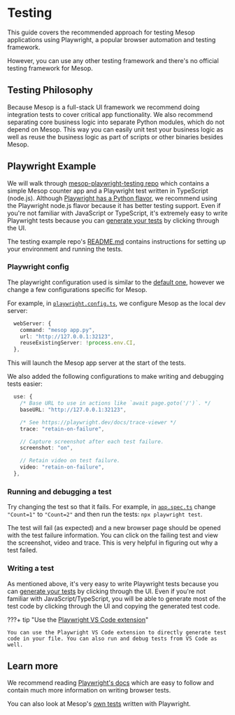 # Testing

This guide covers the recommended approach for testing Mesop applications using Playwright, a popular browser automation and testing framework.

However, you can use any other testing framework and there's no official testing framework for Mesop.

## Testing Philosophy

Because Mesop is a full-stack UI framework we recommend doing integration tests to cover critical app functionality. We also recommend separating core business logic into separate Python modules, which do not depend on Mesop. This way you can easily unit test your business logic as well as reuse the business logic as part of scripts or other binaries besides Mesop.

## Playwright Example

We will walk through [mesop-playwright-testing repo](https://github.com/wwwillchen/mesop-playwright-testing) which contains a simple Mesop counter app and a Playwright test written in TypeScript (node.js). Although [Playwright has a Python flavor](https://playwright.dev/python/), we recommend using the Playwright node.js flavor because it has better testing support. Even if you're not familiar with JavaScript or TypeScript, it's extremely easy to write Playwright tests because you can [generate your tests](https://playwright.dev/docs/codegen-intro) by clicking through the UI.

The testing example repo's [README.md](https://github.com/wwwillchen/mesop-playwright-testing?tab=readme-ov-file#mesop-playwright-testing-example) contains instructions for setting up your environment and running the tests.

### Playwright config

The playwright configuration used is similar to the [default one](https://playwright.dev/docs/intro#installing-playwright), however we change a few configurations specific for Mesop.

For example, in [`playwright.config.ts`](https://github.com/wwwillchen/mesop-playwright-testing/blob/main/playwright.config.ts), we configure Mesop as the local dev server:

```ts
  webServer: {
    command: "mesop app.py",
    url: "http://127.0.0.1:32123",
    reuseExistingServer: !process.env.CI,
  },
```

This will launch the Mesop app server at the start of the tests.

We also added the following configurations to make writing and debugging tests easier:

```ts
  use: {
    /* Base URL to use in actions like `await page.goto('/')`. */
    baseURL: "http://127.0.0.1:32123",

    /* See https://playwright.dev/docs/trace-viewer */
    trace: "retain-on-failure",

    // Capture screenshot after each test failure.
    screenshot: "on",

    // Retain video on test failure.
    video: "retain-on-failure",
  },
```

### Running and debugging a test

Try changing the test so that it fails. For example, in [`app.spec.ts`](https://github.com/wwwillchen/mesop-playwright-testing/blob/main/tests/app.spec.ts) change `"Count=1"` to `"Count=2"` and then run the tests: `npx playwright test`.

The test will fail (as expected) and a new browser page should be opened with the test failure information. You can click on the failing test and view the screenshot, video and trace. This is very helpful in figuring out why a test failed.

### Writing a test

As mentioned above, it's very easy to write Playwright tests because you can [generate your tests](https://playwright.dev/docs/codegen-intro) by clicking through the UI. Even if you're not familiar with JavaScript/TypeScript, you will be able to generate most of the test code by clicking through the UI and copying the generated test code.

???+ tip "Use the [Playwright VS Code extension](https://playwright.dev/docs/getting-started-vscode)"

    You can use the Playwright VS Code extension to directly generate test code in your file. You can also run and debug tests from VS Code as well.

## Learn more

We recommend reading [Playwright's docs](https://playwright.dev) which are easy to follow and contain much more information on writing browser tests.

You can also look at Mesop's [own tests](https://github.com/mesop-dev/mesop/tree/main/mesop/tests/e2e) written with Playwright.
